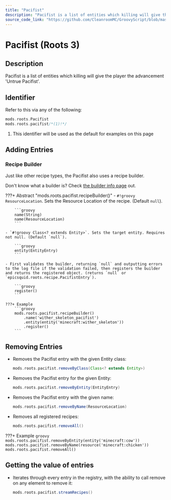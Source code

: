 ```yaml
---
title: "Pacifist"
description: "Pacifist is a list of entities which killing will give the player the advancement 'Untrue Pacifist'."
source_code_link: "https://github.com/CleanroomMC/GroovyScript/blob/master/src/main/java/com/cleanroommc/groovyscript/compat/mods/roots/Pacifist.java"
---
```


# Pacifist (Roots 3)

## Description

Pacifist is a list of entities which killing will give the player the advancement 'Untrue Pacifist'.

## Identifier

Refer to this via any of the following:

```groovy hl_lines="2"
mods.roots.Pacifist
mods.roots.pacifist/*(1)!*/
```

1. This identifier will be used as the default for examples on this page

## Adding Entries

### Recipe Builder

Just like other recipe types, the Pacifist also uses a recipe builder.

Don't know what a builder is? Check [the builder info page](../../../groovy/builder.md) out.

???+ Abstract "mods.roots.pacifist.recipeBuilder()"
    - `#!groovy ResourceLocation`. Sets the Resource Location of the recipe. (Default `null`).

        ```groovy
        name(String)
        name(ResourceLocation)
        ```

    - `#!groovy Class<? extends Entity>`. Sets the target entity. Requires not null. (Default `null`).

        ```groovy
        entity(EntityEntry)
        ```

    - First validates the builder, returning `null` and outputting errors to the log file if the validation failed, then registers the builder and returns the registered object. (returns `null` or `epicsquid.roots.recipe.PacifistEntry`).

        ```groovy
        register()
        ```

    ???+ Example
        ```groovy
        mods.roots.pacifist.recipeBuilder()
            .name('wither_skeleton_pacifist')
            .entity(entity('minecraft:wither_skeleton'))
            .register()
        ```



## Removing Entries

- Removes the Pacifist entry with the given Entity class:

    ```groovy
    mods.roots.pacifist.removeByClass(Class<? extends Entity>)
    ```

- Removes the Pacifist entry for the given Entity:

    ```groovy
    mods.roots.pacifist.removeByEntity(EntityEntry)
    ```

- Removes the Pacifist entry with the given name:

    ```groovy
    mods.roots.pacifist.removeByName(ResourceLocation)
    ```

- Removes all registered recipes:

    ```groovy
    mods.roots.pacifist.removeAll()
    ```

???+ Example
    ```groovy
    mods.roots.pacifist.removeByEntity(entity('minecraft:cow'))
    mods.roots.pacifist.removeByName(resource('minecraft:chicken'))
    mods.roots.pacifist.removeAll()
    ```

## Getting the value of entries

- Iterates through every entry in the registry, with the ability to call remove on any element to remove it:

    ```groovy
    mods.roots.pacifist.streamRecipes()
    ```
